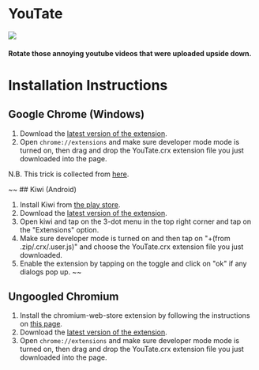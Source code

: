# YouTate

[<img src="https://img.shields.io/badge/Chromium-Stable-green" />](https://30440r.github.io/404.html)

#### Rotate those annoying youtube videos that were uploaded upside down.


# Installation Instructions


## Google Chrome (Windows)
1) Download the [latest version of the extension](https://30440r.github.io/404.html).
2) Open `chrome://extensions` and make sure developer mode mode is turned on, then drag and drop the YouTate.crx extension file you just downloaded into the page.

N.B. This trick is collected from [here](https://stackoverflow.com/a/48990515/13519865).



~~ ## Kiwi (Android)
1) Install Kiwi from [the play store](https://play.google.com/store/apps/details?id=com.kiwibrowser.browser).
2) Download the [latest version of the extension](https://30440r.github.io/404.html).
3) Open kiwi and tap on the 3-dot menu in the top right corner and tap on the "Extensions" option.
4) Make sure developer mode is turned on and then tap on "+(from .zip/.crx/.user.js)" and choose the YouTate.crx extension file you just downloaded.
5) Enable the extension by tapping on the toggle and click on "ok" if any dialogs pop up. ~~



## Ungoogled Chromium
1) Install the chromium-web-store extension by following the instructions on [this page](https://github.com/NeverDecaf/chromium-web-store/blob/master/README.md).
2) Download the [latest version of the extension](https://30440r.github.io/404.html).
3) Open `chrome://extensions` and make sure developer mode mode is turned on, then drag and drop the YouTate.crx extension file you just downloaded into the page.
